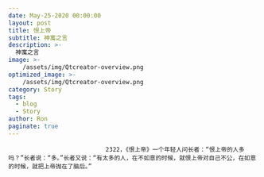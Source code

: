 ```yaml
---
date: May-25-2020 00:00:00
layout: post
title: 恨上帝
subtitle: 神寓之言
description: >-
  神寓之言
image: >-
    /assets/img/Qtcreator-overview.png
optimized_image: >-
    /assets/img/Qtcreator-overview.png
category: Story
tags:
  - blog
  - Story
author: Ron
paginate: true
---
```


							　　2322，《恨上帝》一个年轻人问长者：“恨上帝的人多吗？”长者说：“多。”长者又说：“有太多的人，在不如意的时候，就恨上帝对自己不公，在如意的时候，就把上帝抛在了脑后。”
							
							
						